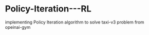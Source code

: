 # Policy-Iteration---RL
implementing Policy Iteration algorithm to solve taxi-v3 problem from opeinai-gym 
